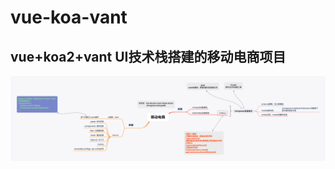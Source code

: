 # vue-koa-vant

## vue+koa2+vant UI技术栈搭建的移动电商项目

![Image text](https://github.com/SheriSzeto/vue-koa-vant/blob/master/intro.png)
